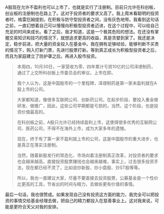 A股现在允许不盈利也可以上市了，也就是实行了注册制。目前只允许在科创板，创业板的注册制也在路上了。这对于投资者的要求又高了。我上周末看聪明的投资者时，格雷厄姆提到，在积极与防守型投资者之间，没有灰色地带。我看到这句话之前，一直幻想着自己可以慢慢向积极型投资者迈进，在这个过程中，可以给自己充足的时间来成长。看了之后，我才知道，这是一个极其危险的想法。在还没有掌握交易知识和技巧的情况下，就想追求更高的收益，真是贪婪到家了。我还是决定，稳步前进，把大量的资金投入在基金中。我在拥有足够经验，能够判断不买贵的情况下，购入打新门票，先进行股票打新。等到真正成长为积极型投资者之后，而且为家庭建立了防护罩之后，再进入股市投资。

> 本周四，10月30日，一家营收为零，四年累计亏损10亿的公司泽璟制药，通过了上交所科创板上市委员会的审议，上市在即。
>
> 我个人认为，这是中国股市的一个里程碑，泽璟制药是第一家未盈利就在A股上市的公司。
>
> 大家都知道，像很多互联网公司、创新药公司，在起步阶段，要投入重金做研发、做推广，因此，这些公司早期都是亏损的，当然，这个阶段，也是投资价值最高的。
>
> 在科创板之前，A股只允许已经持续盈利上市，这使得很多优秀的互联网公司、医药公司，不得不在海外上市，成为大家多年的遗憾。
>
> 现在，终于有了第一家不盈利就上市的公司，这是中国股市的重大进步，也是真正在落实注册制。
>
> 当然，随着新股发行的常态化、市场向着注册制真正改革，对投资者的要求也会越来越高，直接投资股票赚钱也会越来越难，事实上，过去很多投资手法，现在都已经不灵了，比如说炒新股、炒小盘股、炒ST股等等。
>
> 所以，我也一直建议大家，尽量不要直接去投资股票，公募基金是一个性价比更高的工具，节省出的时间与精力，去做些更有价值的事情。

最后一句话，我也很赞成。如果发现自己没有投资这方面的能力，我完全可以把投资的事情交给基金经理去做，把自己的精力都投入在慈善事业上。这对我来说，可能是更符合天父对我的安排。